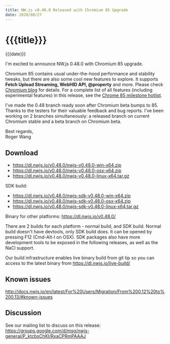 ```yaml
---
title: NW.js v0.48.0 Released with Chromium 85 Upgrade
date: 2020/08/27
---
```

# {{{title}}}
{{{date}}}

I'm excited to announce NW.js 0.48.0 with Chromium 85 upgrade.

Chromium 85 contains usual under-the-hood performance and stability tweaks, but there are also some cool new features to explore. It supports **Fetch Upload Streaming, WebHID API, @property** and more. Please check [Chromium blog](https://blog.chromium.org/2020/07/chrome-85-upload-streaming-human.html) for details. For a complete list of all features (including experimental features) in this release, see the [Chrome 85 milestone hotlist](https://www.chromestatus.com/features#milestone=85).

I've made the 0.48 branch ready soon after Chromium beta bumps to 85. Thanks to the testers for their valuable feedback and bug reports. I've been working on 2 branches simultaneously: a released branch on current Chromium stable and a beta branch on Chromium beta.

Best regards,  
Roger Wang

## Download 

* https://dl.nwjs.io/v0.48.0/nwjs-v0.48.0-win-x64.zip 
* https://dl.nwjs.io/v0.48.0/nwjs-v0.48.0-osx-x64.zip 
* https://dl.nwjs.io/v0.48.0/nwjs-v0.48.0-linux-x64.tar.gz 

SDK build: 
* https://dl.nwjs.io/v0.48.0/nwjs-sdk-v0.48.0-win-x64.zip 
* https://dl.nwjs.io/v0.48.0/nwjs-sdk-v0.48.0-osx-x64.zip 
* https://dl.nwjs.io/v0.48.0/nwjs-sdk-v0.48.0-linux-x64.tar.gz 

Binary for other platforms: https://dl.nwjs.io/v0.48.0/ 

There are 2 builds for each platform - normal build, and SDK build. Normal build doesn't have devtools, only SDK build does. lt can be opened by pressing F12 (Cmd-Alt-I on OSX). SDK packages also have more development tools to be exposed in the following releases, as well as the NaCl support.

Our build infrastructure enables live binary build from git tip so you can access to the latest binary from https://dl.nwjs.io/live-build/ 

## Known issues 

http://docs.nwjs.io/en/latest/For%20Users/Migration/From%200.12%20to%200.13/#known-issues

## Discussion

See our mailing list to discuss on this release: https://groups.google.com/d/msg/nwjs-general/P_ktcbsChKI/RxaCPRmPAAAJ

